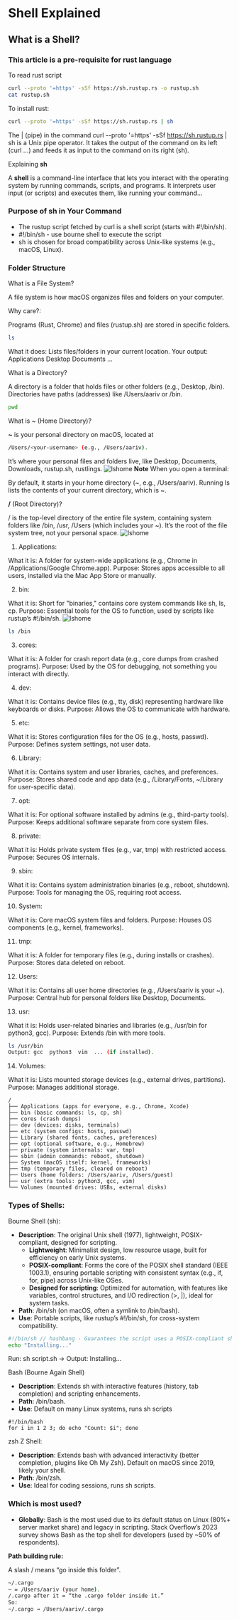 # Shell Explained

## What is a Shell?

### This article is a pre-requisite for rust language

To read rust script

```sh
curl --proto '=https' -sSf https://sh.rustup.rs -o rustup.sh
cat rustup.sh

```

To install rust:

```sh
curl --proto '=https' -sSf https://sh.rustup.rs | sh
```

The | (pipe) in the command curl --proto '=https' -sSf https://sh.rustup.rs | sh is a Unix pipe operator. It takes the output of the command on its left (curl ...) and feeds it as input to the command on its right (sh).

Explaining **sh**

A **shell** is a command-line interface that lets you interact with the operating system by running commands, scripts, and programs. It interprets user input (or scripts) and executes them, like running your command...

### Purpose of sh in Your Command

- The rustup script fetched by curl is a shell script (starts with #!/bin/sh).
- \#!/bin/sh - use bourne shell to execute the script
- sh is chosen for broad compatibility across Unix-like systems (e.g., macOS, Linux).

### **Folder Structure**

What is a File System?

A file system is how macOS organizes files and folders on your computer.

Why care?:

Programs (Rust, Chrome) and files (rustup.sh) are stored in specific folders.

```sh
ls
```

What it does: Lists files/folders in your current location.
Your output: Applications Desktop Documents ...

What is a Directory?

A directory is a folder that holds files or other folders (e.g., Desktop, /bin).
Directories have paths (addresses) like /Users/aariv or /bin.

```sh
pwd
```

What is ~ (Home Directory)?

**~** is your personal directory on macOS, located at

```sh
/Users/<your-username> (e.g., /Users/aariv).
```

It’s where your personal files and folders live, like Desktop, Documents, Downloads, rustup.sh, rustlings.
![lshome](image/cli/lshome.png)
**Note**
When you open a terminal:

By default, it starts in your home directory (~, e.g., /Users/aariv).
Running ls lists the contents of your current directory, which is ~.

**/** (Root Directory)?

/ is the top-level directory of the entire file system, containing system folders like /bin, /usr, /Users (which includes your ~).
It’s the root of the file system tree, not your personal space.
![lshome](image/cli/lsroot.png)

1. Applications:

What it is: A folder for system-wide applications (e.g., Chrome in /Applications/Google Chrome.app).
Purpose: Stores apps accessible to all users, installed via the Mac App Store or manually.

2. bin:

What it is: Short for "binaries," contains core system commands like sh, ls, cp.
Purpose: Essential tools for the OS to function, used by scripts like rustup’s #!/bin/sh.
![lshome](image/cli/bin.png)

```sh
ls /bin
```

3. cores:

What it is: A folder for crash report data (e.g., core dumps from crashed programs).
Purpose: Used by the OS for debugging, not something you interact with directly.

4. dev:

What it is: Contains device files (e.g., tty, disk) representing hardware like keyboards or disks.
Purpose: Allows the OS to communicate with hardware.

5. etc:

What it is: Stores configuration files for the OS (e.g., hosts, passwd).
Purpose: Defines system settings, not user data.

6. Library:

What it is: Contains system and user libraries, caches, and preferences.
Purpose: Stores shared code and app data (e.g., /Library/Fonts, ~/Library for user-specific data).

7. opt:

What it is: For optional software installed by admins (e.g., third-party tools).
Purpose: Keeps additional software separate from core system files.

8. private:

What it is: Holds private system files (e.g., var, tmp) with restricted access.
Purpose: Secures OS internals.

9. sbin:

What it is: Contains system administration binaries (e.g., reboot, shutdown).
Purpose: Tools for managing the OS, requiring root access.

10. System:

What it is: Core macOS system files and folders.
Purpose: Houses OS components (e.g., kernel, frameworks).

11. tmp:

What it is: A folder for temporary files (e.g., during installs or crashes).
Purpose: Stores data deleted on reboot.

12. Users:

What it is: Contains all user home directories (e.g., /Users/aariv is your ~).
Purpose: Central hub for personal folders like Desktop, Documents.

13. usr:

What it is: Holds user-related binaries and libraries (e.g., /usr/bin for python3, gcc).
Purpose: Extends /bin with more tools.

```sh
ls /usr/bin
Output: gcc  python3  vim  ... (if installed).
```

14. Volumes:

What it is: Lists mounted storage devices (e.g., external drives, partitions).
Purpose: Manages additional storage.

```
/
├── Applications (apps for everyone, e.g., Chrome, Xcode)
├── bin (basic commands: ls, cp, sh)
├── cores (crash dumps)
├── dev (devices: disks, terminals)
├── etc (system configs: hosts, passwd)
├── Library (shared fonts, caches, preferences)
├── opt (optional software, e.g., Homebrew)
├── private (system internals: var, tmp)
├── sbin (admin commands: reboot, shutdown)
├── System (macOS itself: kernel, frameworks)
├── tmp (temporary files, cleared on reboot)
├── Users (home folders: /Users/aariv, /Users/guest)
├── usr (extra tools: python3, gcc, vim)
└── Volumes (mounted drives: USBs, external disks)
```

### **Types of Shells:**

Bourne Shell (sh):

- **Description**: The original Unix shell (1977), lightweight, POSIX-compliant, designed for scripting.
  - **Lightweight**: Minimalist design, low resource usage, built for efficiency on early Unix systems.
  - **POSIX-compliant**: Forms the core of the POSIX shell standard (IEEE 1003.1), ensuring portable scripting with consistent syntax (e.g., if, for, pipe) across Unix-like OSes.
  - **Designed for scripting**: Optimized for automation, with features like variables, control structures, and I/O redirection (>, |), ideal for system tasks.
- **Path**: /bin/sh (on macOS, often a symlink to /bin/bash).
- **Use**: Portable scripts, like rustup’s #!/bin/sh, for cross-system compatibility.

```sh
#!/bin/sh // hashbang - Guarantees the script uses a POSIX-compliant shell,
echo "Installing..."
```

Run: sh script.sh → Output: Installing...

Bash (Bourne Again Shell)

- **Description**: Extends sh with interactive features (history, tab completion) and scripting enhancements.
- **Path**: /bin/bash.
- **Use**: Default on many Linux systems, runs sh scripts

```shellscript
#!/bin/bash
for i in 1 2 3; do echo "Count: $i"; done
```

zsh Z Shell:

- **Description**: Extends bash with advanced interactivity (better completion, plugins like Oh My Zsh). Default on macOS since 2019, likely your shell.
- **Path**: /bin/zsh.
- **Use**: Ideal for coding sessions, runs sh scripts.

### Which is most used?

- **Globally**: Bash is the most used due to its default status on Linux (80%+ server market share) and legacy in scripting. Stack Overflow’s 2023 survey shows Bash as the top shell for developers (used by \~50% of respondents).

**Path building rule:**

A slash / means “go inside this folder”.

```sh
~/.cargo
~ = /Users/aariv (your home).
/.cargo after it = “the .cargo folder inside it.”
So:
~/.cargo → /Users/aariv/.cargo
```
